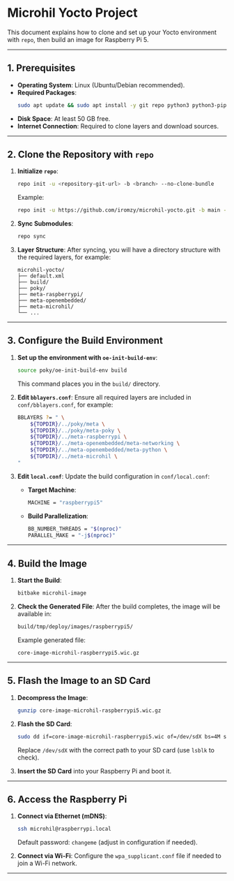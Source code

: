 # Microhil Yocto Project

This document explains how to clone and set up your Yocto environment with `repo`, then build an image for Raspberry Pi 5.

---

## **1. Prerequisites**
- **Operating System**: Linux (Ubuntu/Debian recommended).
- **Required Packages**:
  ```bash
  sudo apt update && sudo apt install -y git repo python3 python3-pip gawk wget diffstat unzip texinfo gcc-multilib build-essential chrpath socat libsdl1.2-dev xterm
  ```
- **Disk Space**: At least 50 GB free.
- **Internet Connection**: Required to clone layers and download sources.

---

## **2. Clone the Repository with `repo`**

1. **Initialize `repo`**:
   ```bash
   repo init -u <repository-git-url> -b <branch> --no-clone-bundle
   ```
   Example:
   ```bash
   repo init -u https://github.com/iromzy/microhil-yocto.git -b main --no-clone-bundle
   ```

2. **Sync Submodules**:
   ```bash
   repo sync
   ```

3. **Layer Structure**:
   After syncing, you will have a directory structure with the required layers, for example:
   ```
   microhil-yocto/
   ├── default.xml
   ├── build/
   ├── poky/
   ├── meta-raspberrypi/
   ├── meta-openembedded/
   ├── meta-microhil/
   └── ...
   ```

---

## **3. Configure the Build Environment**

1. **Set up the environment with `oe-init-build-env`**:
   ```bash
   source poky/oe-init-build-env build
   ```
   This command places you in the `build/` directory.

2. **Edit `bblayers.conf`**:
   Ensure all required layers are included in `conf/bblayers.conf`, for example:
   ```bash
   BBLAYERS ?= " \
       ${TOPDIR}/../poky/meta \
       ${TOPDIR}/../poky/meta-poky \
       ${TOPDIR}/../meta-raspberrypi \
       ${TOPDIR}/../meta-openembedded/meta-networking \
       ${TOPDIR}/../meta-openembedded/meta-python \
       ${TOPDIR}/../meta-microhil \
   "
   ```

3. **Edit `local.conf`**:
   Update the build configuration in `conf/local.conf`:
   - **Target Machine**:
     ```bash
     MACHINE = "raspberrypi5"
     ```
   - **Build Parallelization**:
     ```bash
     BB_NUMBER_THREADS = "$(nproc)"
     PARALLEL_MAKE = "-j$(nproc)"
     ```

---

## **4. Build the Image**

1. **Start the Build**:
   ```bash
   bitbake microhil-image
   ```

2. **Check the Generated File**:
   After the build completes, the image will be available in:
   ```bash
   build/tmp/deploy/images/raspberrypi5/
   ```

   Example generated file:
   ```
   core-image-microhil-raspberrypi5.wic.gz
   ```

---

## **5. Flash the Image to an SD Card**

1. **Decompress the Image**:
   ```bash
   gunzip core-image-microhil-raspberrypi5.wic.gz
   ```

2. **Flash the SD Card**:
   ```bash
   sudo dd if=core-image-microhil-raspberrypi5.wic of=/dev/sdX bs=4M status=progress conv=fsync
   ```
   Replace `/dev/sdX` with the correct path to your SD card (use `lsblk` to check).

3. **Insert the SD Card** into your Raspberry Pi and boot it.

---

## **6. Access the Raspberry Pi**

1. **Connect via Ethernet (mDNS)**:
   ```bash
   ssh microhil@raspberrypi.local
   ```
   Default password: `changeme` (adjust in configuration if needed).

2. **Connect via Wi-Fi**: Configure the `wpa_supplicant.conf` file if needed to join a Wi-Fi network.

---
